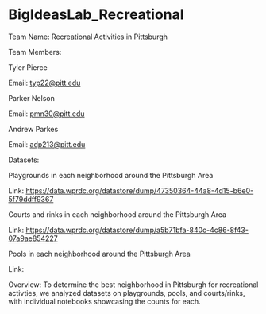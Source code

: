 # BigIdeasLab_Recreational
Team Name: Recreational Activities in Pittsburgh

Team Members:

Tyler Pierce 

Email: typ22@pitt.edu 

Parker Nelson 

Email: pmn30@pitt.edu

Andrew Parkes 

Email: adp213@pitt.edu

Datasets:

Playgrounds in each neighborhood around the Pittsburgh Area

Link: https://data.wprdc.org/datastore/dump/47350364-44a8-4d15-b6e0-5f79ddff9367

Courts and rinks in each neighborhood around the Pittsburgh Area

Link: https://data.wprdc.org/datastore/dump/a5b71bfa-840c-4c86-8f43-07a9ae854227

Pools in each neighborhood around the Pittsburgh Area

Link: 

Overview:
To determine the best neighborhood in Pittsburgh for recreational activties, we analyzed datasets on playgrounds, pools, and courts/rinks, with individual notebooks showcasing the counts for each.
